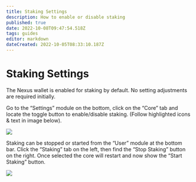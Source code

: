 ```yaml
---
title: Staking Settings
description: How to enable or disable staking
published: true
date: 2022-10-08T09:47:54.518Z
tags: guides
editor: markdown
dateCreated: 2022-10-05T08:33:10.187Z
---
```


# Staking Settings

The Nexus wallet is enabled for staking by default. No setting adjustments are required initially.

Go to the “Settings” module on the bottom, click on the “Core” tab and locate the toggle button to enable/disable staking. (Follow highlighted icons & text in image below).

![](https://nexus.io/ResourceHub/images/guide/stake-guide3.png)

Staking can be stopped or started from the “User” module at the bottom bar. Click the “Staking” tab on the left, then find the “Stop Staking” button on the right. Once selected the core will restart and now show the “Start Staking” button.

![](https://nexus.io/ResourceHub/images/guide/stake-guide4.png)
